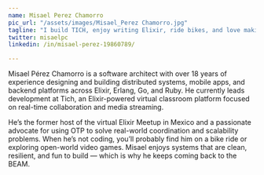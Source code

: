 ```yaml
---
name: Misael Perez Chamorro
pic_url: "/assets/images/Misael_Perez Chamorro.jpg"
tagline: "I build TICH, enjoy writing Elixir, ride bikes, and love making things that scale."
twitter: misaelpc
linkedin: /in/misael-perez-19860789/

---
```

Misael Pérez Chamorro is a software architect with over 18 years of experience designing and building distributed systems, mobile apps, and backend platforms across Elixir, Erlang, Go, and Ruby. He currently leads development at Tich, an Elixir-powered virtual classroom platform focused on real-time collaboration and media streaming.

He’s the former host of the virtual Elixir Meetup in Mexico and a passionate advocate for using OTP to solve real-world coordination and scalability problems. When he’s not coding, you’ll probably find him on a bike ride or exploring open-world video games. Misael enjoys systems that are clean, resilient, and fun to build — which is why he keeps coming back to the BEAM.